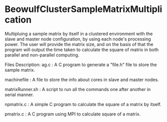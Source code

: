 # BeowulfClusterSampleMatrixMultiplication
Multipluing a sample matrix by itself in a clustered environment with the slave and master node configuration, by using each node's processing power.
The user will provide the matrix size, and on the basis of that the program will output the time taken to calculate the square of matrix in both parallel and non-parallel computing.

Files Description:
ag.c : A C program to generate a "file.h" file to store the sample matrix.

machinefile : A file to store the info about cores in slave and master nodes.

matrixRunner.sh : A script to run all the commands one after another in serial manner.

npmatrix.c : A simple C program to calculate the square of a matrix by itself.

pmatrix.c : A C program using MPI to calculate square of a matrix.
